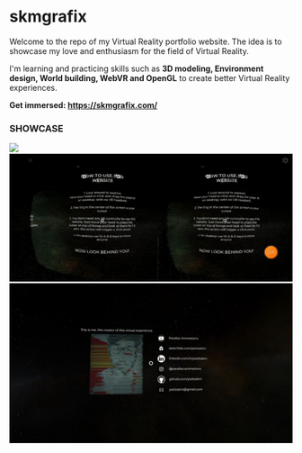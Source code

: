 # skmgrafix
Welcome to the repo of my Virtual Reality portfolio website. The idea is to showcase my love and enthusiasm for the field of Virtual Reality.

I'm learning and practicing skills such as **3D modeling, Environment design, World building, WebVR and OpenGL** to create better Virtual Reality experiences.

**Get immersed: https://skmgrafix.com/**

### SHOWCASE
![](display-imgs/display-1.gif)
![](display-imgs/display-2.gif)
![](display-imgs/socials.jpg)

